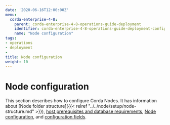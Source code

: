 ```yaml
---
date: '2020-06-16T12:00:00Z'
menu:
  corda-enterprise-4-8:
    parent: corda-enterprise-4-8-operations-guide-deployment
    identifier: corda-enterprise-4-8-operations-guide-deployment-configuration
    name: "Node configuration"
tags:
- operations
- deployment
-
title: Node configuration
weight: 10
---
```


# Node configuration

This section describes how to configure Corda Nodes. It has information about [Node folder structure]({{< relref "../../node/setup/node-structure.md" >}}), [host prerequisites and database requirements](host-prereq.md), [Node configuration](corda-configuration-file.md), and [configuration fields](corda-configuration-fields.md).
